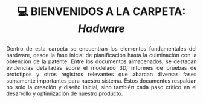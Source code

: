 # <p align="center"> 💻 BIENVENIDOS A LA CARPETA: *Hadware*</p>
<p align="justify">
Dentro de esta carpeta se encuentran los elementos fundamentales del hardware, desde la fase inicial de planificación hasta la culminación con la obtención de la patente. Entre los documentos almacenados, se destacan evidencias detalladas sobre el modelado 3D, informes de pruebas de prototipos y otros registros relevantes que abarcan diversas fases sumamente importantes para nuestro sistema. Estos documentos respaldan no solo la creación y diseño inicial, sino también cada paso crítico en el desarrollo y optimización de nuestro producto.
</p>







